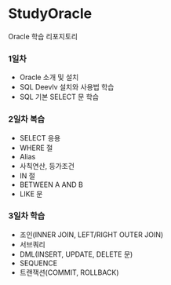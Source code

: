 # StudyOracle
Oracle 학습 리포지토리

### 1일차
- Oracle 소개 및 설치
- SQL Deevlv 설치와 사용법 학습
- SQL 기본 SELECT 문 학습

### 2일차 복습
- SELECT 응용
- WHERE 절 
- Alias
- 사칙연산, 등가조건
- IN 절
- BETWEEN A AND B
- LIKE 문

### 3일차 학습
- 조인(INNER JOIN, LEFT/RIGHT OUTER JOIN)
- 서브쿼리
- DML(INSERT, UPDATE, DELETE 문)
- SEQUENCE
- 트랜잭션(COMMIT, ROLLBACK)